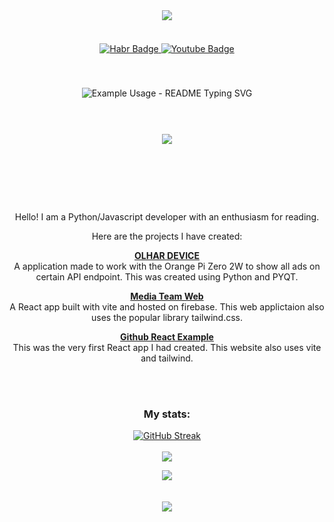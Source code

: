 <div id="header" align="center">
<img src="https://images.weserv.nl/?url=avatars.githubusercontent.com/u/116607327?v=4&h=200&w=200&fit=cover&mask=circle&maxage=7d">
</div>

<br>

<div id="badges" align="center" style="margin:20px;">
  <a href="https://career.habr.com/incongnitohacker">
    <img src="https://img.shields.io/badge/HABR Career-blue?style=for-the-badge&logo=habr&logoColor=white" alt="Habr Badge"/>
  </a>
  <a href="https://www.youtube.com/@LabyrinthineStudios">
    <img src="https://img.shields.io/badge/YouTube-red?style=for-the-badge&logo=youtube&logoColor=white" alt="Youtube Badge"/>
  </a>
</div>

<div align="center">

  <img src="https://komarev.com/ghpvc/?username=marsianjohncarter&style=flat-square&color=blue" alt=""/>
  <br>
  <br>
  <br>
  <img src="https://readme-typing-svg.demolab.com/?lines=Hello!;My+name+is+John.;I+am+a+JS/PY/REACT+developer.;Though+these+are+my+main+likes;I+explore+other+areas+as+well.&font=Fira%20Code&center=true&width=380&height=50&duration=4000&pause=1000&color=6258FFE9" alt="Example Usage - README Typing SVG">

</div>
<br>
<div align="center" style="margin:40px;">
  <a href="https://skillicons.dev">
    <img src="https://skillicons.dev/icons?i=html,css,js,py,bootstrap,jquery,babel,react,webpack,flask,sklearn,regex,nodejs,git,postman,codepen,replit,github,stackoverflow,vscode,ubuntu,debian,linux,npm,pnpm,vite,tailwind&perline=8" />
  </a>
</div>

<br>
<br>
<br>
<br>

<div align="center">
  Hello! I am a Python/Javascript developer with an enthusiasm for reading. 

  Here are the projects I have created:

  [**OLHAR DEVICE**](https://github.com/marsianjohncarter/OlharDevice)
  <br />
  A application made to work with the Orange Pi Zero 2W to show all ads on certain API endpoint. This was created using Python and PYQT. 
  <br />
  
  [**Media Team Web**](https://github.com/marsianjohncarter/Media-Team-Web-Firebase)
  <br />
  A React app built with vite and hosted on firebase. This web applictaion also uses the popular library tailwind.css.

  [**Github React Example**](https://github.com/marsianjohncarter/github-react-example)
  <br />
  This was the very first React app I had created. This website also uses vite and tailwind.
</div>


<br>
<br>

<h3 align="center">My stats:</h3>

<p align="center">
  <a href="https://git.io/streak-stats"><img src="https://github-readme-streak-stats.herokuapp.com?user=marsianjohncarter&theme=dracula" alt="GitHub Streak" /></a>
<br>
<br>
  <img src="https://github-readme-stats.vercel.app/api/top-langs/?username=marsianjohncarter&layout=compact&theme=dracula">
</p>

  <p align="center">

  <img src="https://github-readme-stats.vercel.app/api?username=marsianjohncarter&show_icons=true&theme=dracula">
    <br>
  <br>
  <br>

  <img src="https://profile-counter.glitch.me/{marsianjohncarter}/count.svg">

</p>





